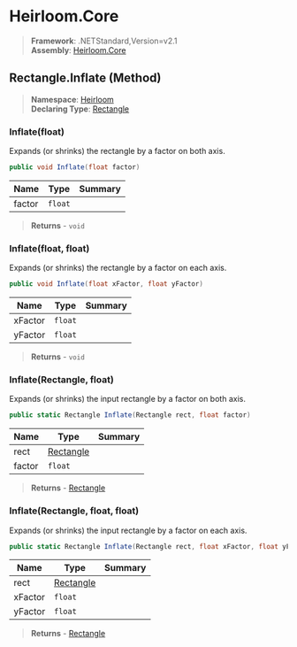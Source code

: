 # Heirloom.Core

> **Framework**: .NETStandard,Version=v2.1  
> **Assembly**: [Heirloom.Core][0]

## Rectangle.Inflate (Method)

> **Namespace**: [Heirloom][0]  
> **Declaring Type**: [Rectangle][1]

### Inflate(float)

Expands (or shrinks) the rectangle by a factor on both axis.

```cs
public void Inflate(float factor)
```

| Name   | Type    | Summary |
|--------|---------|---------|
| factor | `float` |         |

> **Returns** - `void`

### Inflate(float, float)

Expands (or shrinks) the rectangle by a factor on each axis.

```cs
public void Inflate(float xFactor, float yFactor)
```

| Name    | Type    | Summary |
|---------|---------|---------|
| xFactor | `float` |         |
| yFactor | `float` |         |

> **Returns** - `void`

### Inflate(Rectangle, float)

Expands (or shrinks) the input rectangle by a factor on both axis.

```cs
public static Rectangle Inflate(Rectangle rect, float factor)
```

| Name   | Type           | Summary |
|--------|----------------|---------|
| rect   | [Rectangle][1] |         |
| factor | `float`        |         |

> **Returns** - [Rectangle][1]

### Inflate(Rectangle, float, float)

Expands (or shrinks) the input rectangle by a factor on each axis.

```cs
public static Rectangle Inflate(Rectangle rect, float xFactor, float yFactor)
```

| Name    | Type           | Summary |
|---------|----------------|---------|
| rect    | [Rectangle][1] |         |
| xFactor | `float`        |         |
| yFactor | `float`        |         |

> **Returns** - [Rectangle][1]

[0]: ../../../Heirloom.Core.md
[1]: ../Rectangle.md
